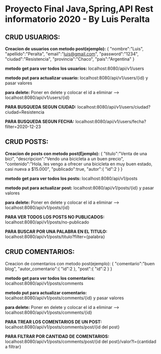 # Proyecto Final Java,Spring,API Rest informatorio 2020 - By Luis Peralta
## CRUD USUARIOS: 
**Creacion de usuarios con metodo post(ejemplo):** 
{ "nombre":"Luis", "apellido":"Peralta", "email":"luis@gmail.com", "password":"1234", "ciudad":"Resistencia", "provincia":"Chaco", "pais":"Argentina" }

**metodo get para ver todos los usuarios:** localhost:8080/api/v1/users

**metodo put para actualizar usuario:** localhost:8080/api/v1/users/{id} y pasar valores

**para delete:** Poner en delete y colocar el id a eliminar --> localhost:8080/api/v1/users/{id}


**PARA BUSQUEDA SEGUN CIUDAD:** localhost:8080/api/v1/users/ciudad?ciudad=Resistencia


**PARA BUSQUEDA SEGUN FECHA:** localhost:8080/api/v1/users/fecha?filter=2020-12-23

## CRUD POSTS: 

**Creacion de posts con metodo post(Ejemplo):**
{ "titulo":"Venta de una bici", "descripcion":"Vendo una bicicleta a un buen precio", "contenido":"Hola, les vengo a ofrecer una bicicleta en muy buen estado, casi nueva a $15.000", "publicado":true, "autor":{ "id":2 } }


**metodo get para ver todos los posts:** localhost:8080/api/v1/posts


**metodo put para actualizar post:** localhost:8080/api/v1/posts/{id} y pasar valores


**para delete:** Poner en delete y colocar el id a eliminar --> localhost:8080/api/v1/posts/{id}


**PARA VER TODOS LOS POSTS NO PUBLICADOS:** localhost:8080/api/v1/posts/no-publicado


**PARA BUSCAR POR UNA PALABRA EN EL TITULO:** localhost:8080/api/v1/posts/titulo?filter={palabra}

## CRUD COMENTARIOS: 
Creacion de comentarios con metodo post(ejemplo): { "comentario":"buen blog", "autor_comentario":{ "id":2 }, "post":{ "id":2 } }


**metodo get para ver todos los comentarios:** localhost:8080/api/v1/posts/comments


**metodo put para actualizar comentario:** localhost:8080/api/v1/posts/comments/{id} y pasar valores


**para delete:** Poner en delete y colocar el id a eliminar --> localhost:8080/api/v1/posts/comments/{id}


**PARA TREAR LOS COMENTARIOS DE UN POST:** localhost:8080/api/v1/posts/comments/post/{id del post}


**PARA FILTRAR POR CANTIDAD DE COMENTARIOS:** localhost:8080/api/v1/posts/comments/post/{id del post}/valor?l={cantidad a filtrar}
